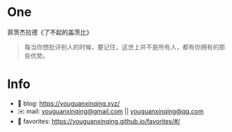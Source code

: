 
# One 
 
  
菲茨杰拉德《了不起的盖茨比》 
 
>每当你想批评别人的时候，要记住，这世上并不是所有人，都有你拥有的那些优势。        
 

# Info

- 📝 blog: https://youguanxinqing.xyz/
- ✉️  mail: youguanxinqing@gmail.com || youguanxinqing@qq.com
- 📙 favorites: https://youguanxinqing.github.io/favorites/#/
